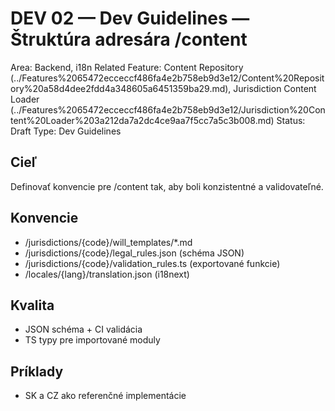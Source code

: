# DEV 02 — Dev Guidelines — Štruktúra adresára /content

Area: Backend, i18n
Related Feature: Content Repository (../Features%2065472ecceccf486fa4e2b758eb9d3e12/Content%20Repository%20a58d4dee2fdd4a348605a6451359ba29.md), Jurisdiction Content Loader (../Features%2065472ecceccf486fa4e2b758eb9d3e12/Jurisdiction%20Content%20Loader%203a212da7a2dc4ce9aa7f5cc7a5c3b008.md)
Status: Draft
Type: Dev Guidelines

## Cieľ

Definovať konvencie pre /content tak, aby boli konzistentné a validovateľné.

## Konvencie

- /jurisdictions/{code}/will_templates/*.md
- /jurisdictions/{code}/legal_rules.json (schéma JSON)
- /jurisdictions/{code}/validation_rules.ts (exportované funkcie)
- /locales/{lang}/translation.json (i18next)

## Kvalita

- JSON schéma + CI validácia
- TS typy pre importované moduly

## Príklady

- SK a CZ ako referenčné implementácie
